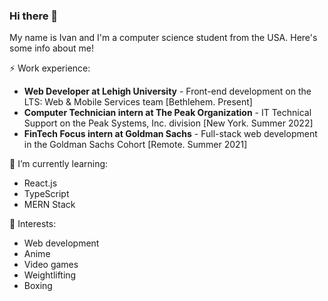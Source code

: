 ### Hi there 👋

My name is Ivan and I'm a computer science student from the USA. Here's some info about me!

⚡ Work experience:
- **Web Developer at Lehigh University** - Front-end development on the LTS: Web & Mobile Services team [Bethlehem. Present]
- **Computer Technician intern at The Peak Organization** - IT Technical Support on the Peak Systems, Inc. division [New York. Summer 2022]
- **FinTech Focus intern at Goldman Sachs** - Full-stack web development in the Goldman Sachs Cohort [Remote. Summer 2021]

🔭 I’m currently learning:
- React.js
- TypeScript
- MERN Stack

🌱 Interests:
- Web development
- Anime 
- Video games
- Weightlifting
- Boxing




